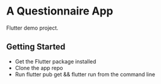 # A Questionnaire App

Flutter demo project.

## Getting Started

- Get the Flutter package installed
- Clone the app repo
- Run flutter pub get && flutter run from the command line
